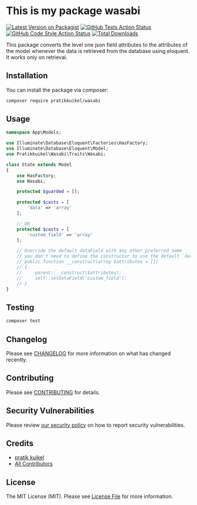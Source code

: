 # This is my package wasabi

[![Latest Version on Packagist](https://img.shields.io/packagist/v/pratikkuikel/wasabi.svg?style=flat-square)](https://packagist.org/packages/pratikkuikel/wasabi)
[![GitHub Tests Action Status](https://img.shields.io/github/actions/workflow/status/pratikkuikel/wasabi/run-tests.yml?branch=main&label=tests&style=flat-square)](https://github.com/pratikkuikel/wasabi/actions?query=workflow%3Arun-tests+branch%3Amain)
[![GitHub Code Style Action Status](https://img.shields.io/github/actions/workflow/status/pratikkuikel/wasabi/fix-php-code-style-issues.yml?branch=main&label=code%20style&style=flat-square)](https://github.com/pratikkuikel/wasabi/actions?query=workflow%3A"Fix+PHP+code+style+issues"+branch%3Amain)
[![Total Downloads](https://img.shields.io/packagist/dt/pratikkuikel/wasabi.svg?style=flat-square)](https://packagist.org/packages/pratikkuikel/wasabi)

This package converts the level one json field attributes to the attributes of the model whenever the data is retrieved from the database using eloquent. It works only on retrieval.

## Installation

You can install the package via composer:

```bash
composer require pratikkuikel/wasabi
```

## Usage

```php
namespace App\Models;

use Illuminate\Database\Eloquent\Factories\HasFactory;
use Illuminate\Database\Eloquent\Model;
use Pratikkuikel\Wasabi\Traits\Wasabi;

class State extends Model
{
    use HasFactory;
    use Wasabi;

    protected $guarded = [];

    protected $casts = [
        'data' => 'array'
    ];

    // OR
    protected $casts = [
        'custom_field' => 'array'
    ];

    // Override the default dataField with any other preferred name
    // you don't need to define the constructor to use the default `data` field
    // public function __construct(array $attributes = [])
    // {
    //     parent::__construct($attributes);
    //     self::setDataField('custom_field');
    // }
}

```

## Testing

```bash
composer test
```

## Changelog

Please see [CHANGELOG](CHANGELOG.md) for more information on what has changed recently.

## Contributing

Please see [CONTRIBUTING](CONTRIBUTING.md) for details.

## Security Vulnerabilities

Please review [our security policy](../../security/policy) on how to report security vulnerabilities.

## Credits

-   [pratik kuikel](https://github.com/pratikkuikel)
-   [All Contributors](../../contributors)

## License

The MIT License (MIT). Please see [License File](LICENSE.md) for more information.
